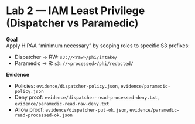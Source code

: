 # Lab 2 — IAM Least Privilege (Dispatcher vs Paramedic)

**Goal**  
Apply HIPAA “minimum necessary” by scoping roles to specific S3 prefixes:
- Dispatcher → RW: `s3://<raw>/phi/intake/`
- Paramedic → R: `s3://<processed>/phi/redacted/`

**Evidence**  
- Policies: `evidence/dispatcher-policy.json`, `evidence/paramedic-policy.json`
- Deny proof: `evidence/dispatcher-read-processed-deny.txt`, `evidence/paramedic-read-raw-deny.txt`
- Allow proof: `evidence/dispatcher-put-ok.json`, `evidence/paramedic-read-processed-ok.json`
